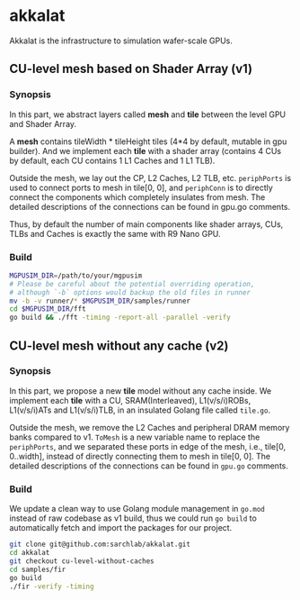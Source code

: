 # akkalat

Akkalat is the infrastructure to simulation wafer-scale GPUs. 

## CU-level mesh based on Shader Array (v1)

### Synopsis

In this part, we abstract layers called **mesh** and **tile** between the level GPU and Shader Array. 

A **mesh** contains tileWidth \* tileHeight tiles (4*4 by default, mutable in gpu builder). And we implement each **tile** with a shader array (contains 4 CUs by default, each CU contains 1 L1 Caches and 1 L1 TLB).

Outside the mesh, we lay out the CP, L2 Caches, L2 TLB, etc. `periphPorts` is used to connect ports to mesh in tile[0, 0], and `periphConn` is to directly connect the components which completely insulates from mesh. The detailed descriptions of the connections can be found in gpu.go comments.

Thus, by default the number of main components like shader arrays, CUs, TLBs and Caches is exactly the same with R9 Nano GPU.

### Build

```bash
MGPUSIM_DIR=/path/to/your/mgpusim
# Please be careful about the potential overriding operation, 
# although `-b` options would backup the old files in runner
mv -b -v runner/* $MGPUSIM_DIR/samples/runner
cd $MGPUSIM_DIR/fft
go build && ./fft -timing -report-all -parallel -verify
```

## CU-level mesh without any cache (v2)

### Synopsis

In this part, we propose a new **tile** model without any cache inside. We implement each **tile** with a CU, SRAM(Interleaved), L1(v/s/i)ROBs, L1(v/s/i)ATs and L1(v/s/i)TLB, in an insulated Golang file called `tile.go`.

Outside the mesh, we remove the L2 Caches and peripheral DRAM memory banks compared to v1. `ToMesh` is a new variable name to replace the `periphPorts`, and we separated these ports in edge of the mesh, i.e., tile[0, 0..width], instead of directly connecting them to mesh in tile[0, 0]. The detailed descriptions of the connections can be found in `gpu.go` comments.

### Build

We update a clean way to use Golang module management in `go.mod` instead of raw codebase as v1 build, thus we could run `go build` to automatically fetch and import the packages for our project.

```bash
git clone git@github.com:sarchlab/akkalat.git
cd akkalat
git checkout cu-level-without-caches
cd samples/fir
go build
./fir -verify -timing
```
